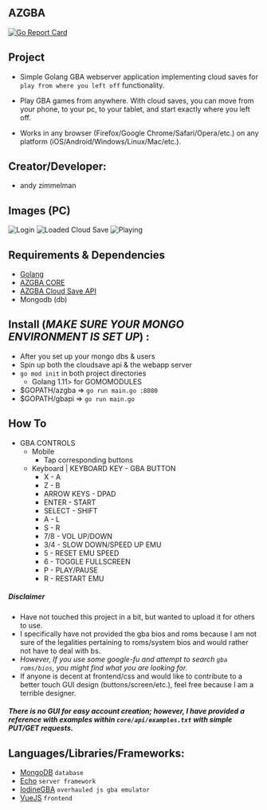 ## AZGBA

[![Go Report Card](https://goreportcard.com/badge/github.com/revzim/azgba)](https://goreportcard.com/report/github.com/revzim/azgba)

## Project
* Simple Golang GBA webserver application implementing cloud saves for `play from where you left off` functionality.

* Play GBA games from anywhere.  With cloud saves, you can move from your phone, to your pc, to your tablet, and start exactly where you left off.

* Works in any browser (Firefox/Google Chrome/Safari/Opera/etc.) on any platform (iOS/Android/Windows/Linux/Mac/etc.). 

## Creator/Developer:
  * andy zimmelman

## Images (PC)
![Login](https://i.imgur.com/Gno5h9T.png) 
![Loaded Cloud Save](https://i.imgur.com/WPKbXMD.png)
![Playing](https://i.imgur.com/ZxB65kV.png)

## Requirements & Dependencies 
* [Golang](https://golang.org)
* [AZGBA CORE](https://github.com/revzim/azgba)
* [AZGBA Cloud Save API](https://github.com/revzim/gbapi)
* Mongodb (db)

## Install (*MAKE SURE YOUR MONGO ENVIRONMENT IS SET UP*) :
* After you set up your mongo dbs & users
* Spin up both the cloudsave api & the webapp server
* `go mod init` in both project directories
  * Golang 1.11> for GOMOMODULES
* $GOPATH/azgba => ```go run main.go :8080 ```
* $GOPATH/gbapi => ```go run main.go``` 

## How To
* GBA CONTROLS
  * Mobile
    * Tap corresponding buttons
  * Keyboard | KEYBOARD KEY - GBA BUTTON
    * X - A
    * Z - B
    * ARROW KEYS - DPAD 
    * ENTER - START
    * SELECT - SHIFT
    * A - L
    * S - R
    * 7/8 - VOL UP/DOWN
    * 3/4 - SLOW DOWN/SPEED UP EMU
    * 5 - RESET EMU SPEED
    * 6 - TOGGLE FULLSCREEN
    * P - PLAY/PAUSE
    * R - RESTART EMU


##### *Disclaimer*
* Have not touched this project in a bit, but wanted to upload it for others to use.
* I specifically have not provided the gba bios and roms because I am not sure of the legalities pertaining to roms/system bios and would rather not have to deal with bs.
* *However, If you use some google-fu and attempt to search `gba roms/bios`, you might find what you are looking for.*
* If anyone is decent at frontend/css and would like to contribute to a better touch GUI design (buttons/screen/etc.), feel free because I am a terrible designer. 

##### There is no GUI for easy account creation; however, I have provided a reference with examples within `core/api/examples.txt` with simple PUT/GET requests.

## Languages/Libraries/Frameworks:
* [MongoDB](https://www.mongodb.com/) `database`
* [Echo](https://echo.labstack.com/) `server framework`
* [IodineGBA](https://github.com/taisel/IodineGBA) `overhauled js gba emulator`
* [VueJS](https://vuejs.org/) `frontend`